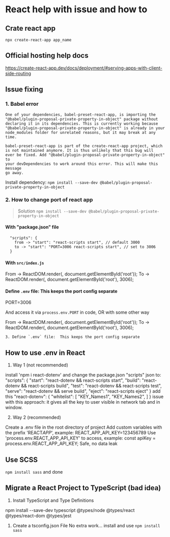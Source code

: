 # React help with issue and how to

## Crate react app

`npx create-react-app app_name`

## Official hosting help docs

<https://create-react-app.dev/docs/deployment/#serving-apps-with-client-side-routing>

## Issue fixing

### 1. Babel error

    One of your dependencies, babel-preset-react-app, is importing the
    "@babel/plugin-proposal-private-property-in-object" package without
    declaring it in its dependencies. This is currently working because
    "@babel/plugin-proposal-private-property-in-object" is already in your
    node_modules folder for unrelated reasons, but it may break at any time.

    babel-preset-react-app is part of the create-react-app project, which
    is not maintained anymore. It is thus unlikely that this bug will
    ever be fixed. Add "@babel/plugin-proposal-private-property-in-object" to
    your devDependencies to work around this error. This will make this message
    go away.

Install dependency: `npm install --save-dev @babel/plugin-proposal-private-property-in-object`

### 2. How to change port of react app

> Solution `npm install --save-dev @babel/plugin-proposal-private-property-in-object`

#### With "package.json" file

```text
  "scripts": {
    from -> "start": "react-scripts start", // default 3000
    to -> "start": "PORT=3006 react-scripts start", // set to 3006
  }
```

#### With `src/index.js`

From -> ReactDOM.render(<App />, document.getElementById('root'));
To -> ReactDOM.render(<App />, document.getElementById('root'), 3006);

#### Define `.env` file: This keeps the port config separate

PORT=3006

And access it via `process.env.PORT` in code, OR with some other way

From -> ReactDOM.render(<App />, document.getElementById('root'));
To -> ReactDOM.render(<App />, document.getElementById('root'), 3006);

    3. Define `.env` file:  This keeps the port config separate

## How to use .env in React

1. Way 1 (not recommended)

install 'npm i react-dotenv' and change the package.json "scripts" json to:
"scripts": {
"start": "react-dotenv && react-scripts start",
"build": "react-dotenv && react-scripts build",
"test": "react-dotenv && react-scripts test",
"serve": "react-dotenv && serve build",
"eject": "react-scripts eject"
}
add this
"react-dotenv": {
"whitelist": [
"KEY_Names1",
"KEY_Names2",
]
}
issue with this approach: it gives all the key to user visible in network tab and in window.

2. Way 2 (recommended)

Create a .env file in the root directory of project
Add custom variables with the prefix 'REACT*APP*', example: REACT_APP_API_KEY=123456789
Use 'process.env.REACT_APP_API_KEY' to access, example: const apiKey = process.env.REACT_APP_API_KEY;
Safe, no data leak

## Use SCSS

`npm install sass` and done

## Migrate a React Project to TypeScript (bad idea)

1. Install TypeScript and Type Definitions

npm install --save-dev typescript @types/node @types/react @types/react-dom @types/jest

1. Create a tsconfig.json File
   No extra work...
   install and use `npm install sass`
